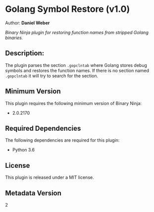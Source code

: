 # Golang Symbol Restore (v1.0)
Author: **Daniel Weber**

_Binary Ninja plugin for restoring function names from stripped Golang binaries._
## Description:
The plugin parses the section `.gopclntab` where Golang stores debug symbols and restores 
the function names. If there is no section named `.gopclntab` it will try to search for the section.

## Minimum Version

This plugin requires the following minimum version of Binary Ninja:

 *  2.0.2170


## Required Dependencies

The following dependencies are required for this plugin:

 * Python 3.6


## License

This plugin is released under a MIT license.
## Metadata Version

2
